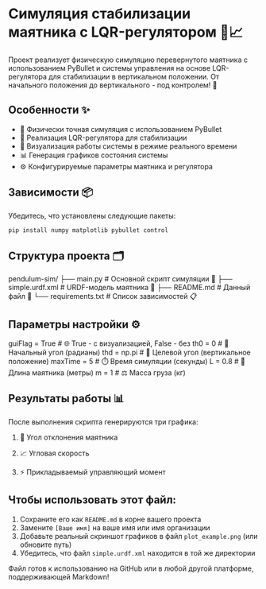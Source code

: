 # Симуляция стабилизации маятника с LQR-регулятором 🤖📈

Проект реализует физическую симуляцию перевернутого маятника с использованием PyBullet и системы управления на основе LQR-регулятора для стабилизации в вертикальном положении. От начального положения до вертикального - под контролем! 🎯

## Особенности ✨
- 🚀 Физически точная симуляция с использованием PyBullet
- 🧮 Реализация LQR-регулятора для стабилизации
- 👀 Визуализация работы системы в режиме реального времени
- 📊 Генерация графиков состояния системы
- ⚙️ Конфигурируемые параметры маятника и регулятора

## Зависимости 📦
Убедитесь, что установлены следующие пакеты:
```bash
pip install numpy matplotlib pybullet control
```

## Структура проекта 🗂️
pendulum-sim/
├── main.py                # Основной скрипт симуляции 🐍
├── simple.urdf.xml        # URDF-модель маятника 🤖
├── README.md              # Данный файл 📄
└── requirements.txt       # Список зависимостей 📋

## Параметры настройки ⚙️
guiFlag = True  # 🌐 True - с визуализацией, False - без
th0 = 0         # 📐 Начальный угол (радианы)
thd = np.pi     # 🎯 Целевой угол (вертикальное положение)
maxTime = 5     # ⏱️ Время симуляции (секунды)
L = 0.8         # 📏 Длина маятника (метры)
m = 1           # ⚖️ Масса груза (кг)

## Результаты работы 📊
После выполнения скрипта генерируются три графика:

1. 📐 Угол отклонения маятника

2. 📈 Угловая скорость

3. ⚡ Прикладываемый управляющий момент


## Чтобы использовать этот файл:
1. Сохраните его как `README.md` в корне вашего проекта
2. Замените `[Ваше имя]` на ваше имя или имя организации
3. Добавьте реальный скриншот графиков в файл `plot_example.png` (или обновите путь)
4. Убедитесь, что файл `simple.urdf.xml` находится в той же директории

Файл готов к использованию на GitHub или в любой другой платформе, поддерживающей Markdown!
